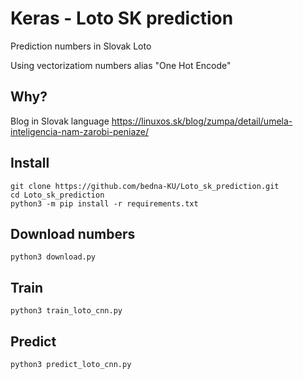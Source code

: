 # Keras - Loto SK prediction
Prediction numbers in Slovak Loto

Using vectorizatiom numbers alias "One Hot Encode"

## Why?
Blog in Slovak language https://linuxos.sk/blog/zumpa/detail/umela-inteligencia-nam-zarobi-peniaze/

## Install
```
git clone https://github.com/bedna-KU/Loto_sk_prediction.git
cd Loto_sk_prediction
python3 -m pip install -r requirements.txt
```

## Download numbers
```
python3 download.py
```

## Train
```
python3 train_loto_cnn.py
```

## Predict
```
python3 predict_loto_cnn.py
```
